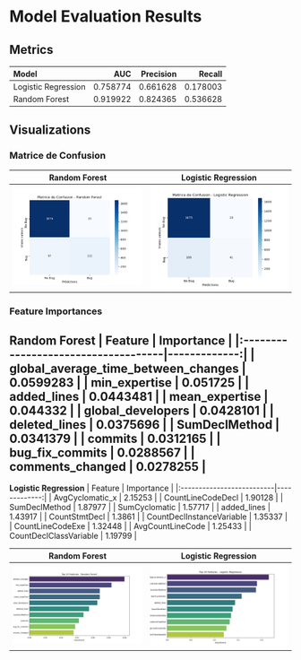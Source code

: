 # Model Evaluation Results

## Metrics
| Model               |      AUC |   Precision |   Recall |
|:--------------------|---------:|------------:|---------:|
| Logistic Regression | 0.758774 |    0.661628 | 0.178003 |
| Random Forest       | 0.919922 |    0.824365 | 0.536628 |

## Visualizations
### Matrice de Confusion
|**Random Forest** | **Logistic Regression**|
:-----------------:|:-----------------------:
![Confusion Matrix](cm_rf.png) | ![Confusion Matrix](cm_log_reg.png)

### Feature Importances
**Random Forest**
| Feature                             |   Importance |
|:------------------------------------|-------------:|
| global_average_time_between_changes |    0.0599283 |
| min_expertise                       |    0.051725  |
| added_lines                         |    0.0443481 |
| mean_expertise                      |    0.044332  |
| global_developers                   |    0.0428101 |
| deleted_lines                       |    0.0375696 |
| SumDeclMethod                       |    0.0341379 |
| commits                             |    0.0312165 |
| bug_fix_commits                     |    0.0288567 |
| comments_changed                    |    0.0278255 |
---

**Logistic Regression**
| Feature                   |   Importance |
|:--------------------------|-------------:|
| AvgCyclomatic_x           |      2.15253 |
| CountLineCodeDecl         |      1.90128 |
| SumDeclMethod             |      1.87977 |
| SumCyclomatic             |      1.57717 |
| added_lines               |      1.43917 |
| CountStmtDecl             |      1.3861  |
| CountDeclInstanceVariable |      1.35337 |
| CountLineCodeExe          |      1.32448 |
| AvgCountLineCode          |      1.25433 |
| CountDeclClassVariable    |      1.19799 |

|**Random Forest** | **Logistic Regression**|
:-----------------:|:-----------------------:
![Feature Importances](Random_forest_feature_importances.png) | ![Feature Importances](Logistic_regression_importances.png)
